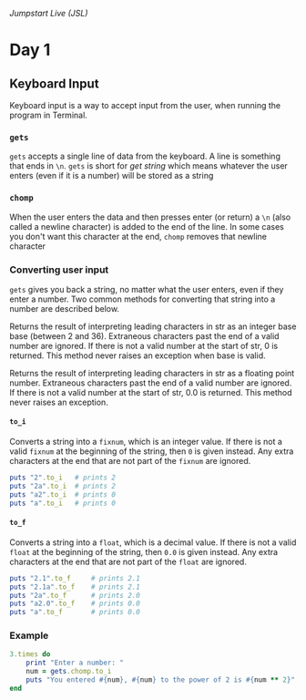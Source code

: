 _Jumpstart Live (JSL)_
# Day 1
## Keyboard Input
Keyboard input is a way to accept input from the user, when running the program in Terminal.

### `gets`
`gets` accepts a single line of data from the keyboard. A line is something that ends in `\n`. `gets` is short for _get string_ which means whatever the user enters (even if it is a number) will be stored as a string

### `chomp`
When the user enters the data and then presses enter (or return) a `\n` (also called a newline character) is added to the end of the line. In some cases you don't want this character at the end, `chomp` removes that newline character

### Converting user input
`gets` gives you back a string, no matter what the user enters, even if they enter a number. Two common methods for converting that string into a number are described below.

Returns the result of interpreting leading characters in str as an integer base base (between 2 and 36). Extraneous characters past the end of a valid number are ignored. If there is not a valid number at the start of str, 0 is returned. This method never raises an exception when base is valid.

Returns the result of interpreting leading characters in str as a floating point number. Extraneous characters past the end of a valid number are ignored. If there is not a valid number at the start of str, 0.0 is returned. This method never raises an exception.

#### `to_i`
Converts a string into a `fixnum`, which is an integer value. If there is not a valid `fixnum` at the beginning of the string, then `0` is given instead. Any extra characters at the end that are not part of the `fixnum` are ignored.

```ruby
puts "2".to_i	# prints 2
puts "2a".to_i	# prints 2
puts "a2".to_i	# prints 0
puts "a".to_i	# prints 0
```

#### `to_f`
Converts a string into a `float`, which is a decimal value. If there is not a valid `float` at the beginning of the string, then `0.0` is given instead. Any extra characters at the end that are not part of the `float` are ignored.

```ruby
puts "2.1".to_f		# prints 2.1
puts "2.1a".to_f	# prints 2.1
puts "2a".to_f		# prints 2.0
puts "a2.0".to_f	# prints 0.0
puts "a".to_f		# prints 0.0
```

### Example

```ruby
3.times do
	print "Enter a number: "
	num = gets.chomp.to_i
	puts "You entered #{num}, #{num} to the power of 2 is #{num ** 2}"
end
```

